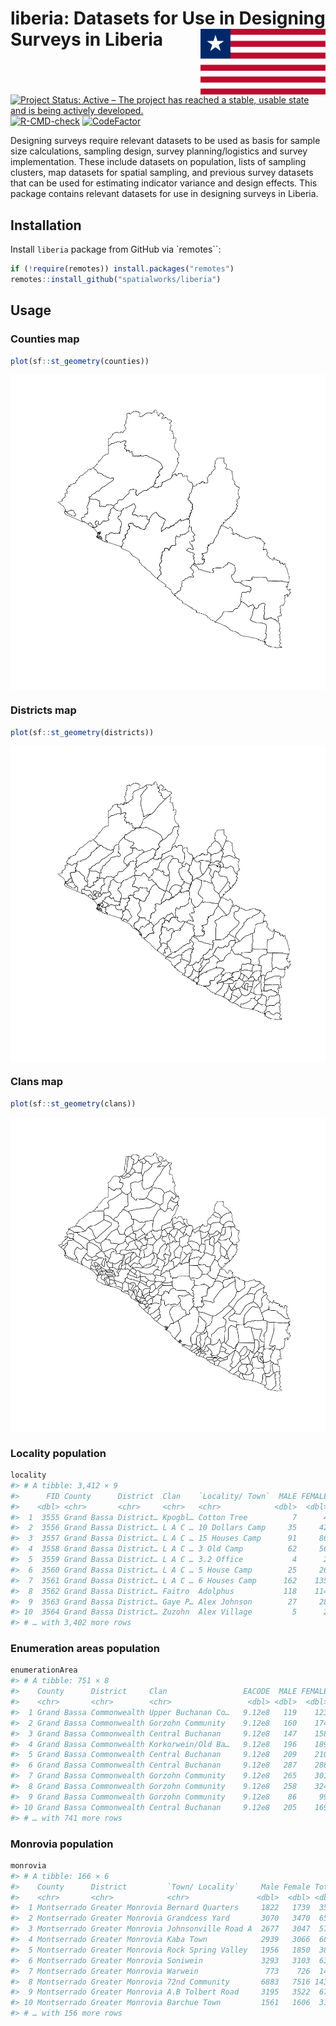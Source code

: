 
<!-- README.md is generated from README.Rmd. Please edit that file -->

# liberia: Datasets for Use in Designing Surveys in Liberia <img src="man/figures/logo.svg" width="200" align="right" />

<!-- badges: start -->

[![Project Status: Active – The project has reached a stable, usable
state and is being actively
developed.](https://www.repostatus.org/badges/latest/active.svg)](https://www.repostatus.org/#active)
[![R-CMD-check](https://github.com/spatialworks/liberia/workflows/R-CMD-check/badge.svg)](https://github.com/spatialworks/liberia/actions)
[![CodeFactor](https://www.codefactor.io/repository/github/spatialworks/liberia/badge)](https://www.codefactor.io/repository/github/spatialworks/liberia)
<!-- badges: end -->

Designing surveys require relevant datasets to be used as basis for
sample size calculations, sampling design, survey planning/logistics and
survey implementation. These include datasets on population, lists of
sampling clusters, map datasets for spatial sampling, and previous
survey datasets that can be used for estimating indicator variance and
design effects. This package contains relevant datasets for use in
designing surveys in Liberia.

## Installation

Install `liberia` package from GitHub via \`remotes\`\`:

``` r
if (!require(remotes)) install.packages("remotes")
remotes::install_github("spatialworks/liberia")
```

## Usage

### Counties map

``` r
plot(sf::st_geometry(counties))
```

<img src="man/figures/README-liberia1-1.png" style="display: block; margin: auto;" />

### Districts map

``` r
plot(sf::st_geometry(districts))
```

<img src="man/figures/README-liberia2-1.png" style="display: block; margin: auto;" />

### Clans map

``` r
plot(sf::st_geometry(clans))
```

<img src="man/figures/README-liberia3-1.png" style="display: block; margin: auto;" />

### Locality population

``` r
locality
#> # A tibble: 3,412 × 9
#>      FID County      District  Clan    `Locality/ Town`  MALE FEMALE TOTAL    HH
#>    <dbl> <chr>       <chr>     <chr>   <chr>            <dbl>  <dbl> <dbl> <dbl>
#>  1  3555 Grand Bassa District… Kpogbl… Cotton Tree          7      4    11     4
#>  2  3556 Grand Bassa District… L A C … 10 Dollars Camp     35     42    77    15
#>  3  3557 Grand Bassa District… L A C … 15 Houses Camp      91     86   177    21
#>  4  3558 Grand Bassa District… L A C … 3 Old Camp          62     56   118    38
#>  5  3559 Grand Bassa District… L A C … 3.2 Office           4      2     6     1
#>  6  3560 Grand Bassa District… L A C … 5 House Camp        25     26    51    11
#>  7  3561 Grand Bassa District… L A C … 6 Houses Camp      162    135   297    57
#>  8  3562 Grand Bassa District… Faitro  Adolphus           118    114   232    46
#>  9  3563 Grand Bassa District… Gaye P… Alex Johnson        27     28    55     8
#> 10  3564 Grand Bassa District… Zuzohn  Alex Village         5      2     7     3
#> # … with 3,402 more rows
```

### Enumeration areas population

``` r
enumerationArea
#> # A tibble: 751 × 8
#>    County      District     Clan                 EACODE  MALE FEMALE    HH TOTAL
#>    <chr>       <chr>        <chr>                 <dbl> <dbl>  <dbl> <dbl> <dbl>
#>  1 Grand Bassa Commonwealth Upper Buchanan Co…   9.12e8   119    123    44   242
#>  2 Grand Bassa Commonwealth Gorzohn Community    9.12e8   160    174    70   334
#>  3 Grand Bassa Commonwealth Central Buchanan     9.12e8   147    158    53   305
#>  4 Grand Bassa Commonwealth Korkorwein/Old Ba…   9.12e8   196    189    56   385
#>  5 Grand Bassa Commonwealth Central Buchanan     9.12e8   209    210    73   419
#>  6 Grand Bassa Commonwealth Central Buchanan     9.12e8   287    288   104   575
#>  7 Grand Bassa Commonwealth Gorzohn Community    9.12e8   265    301    98   566
#>  8 Grand Bassa Commonwealth Gorzohn Community    9.12e8   258    324   114   582
#>  9 Grand Bassa Commonwealth Gorzohn Community    9.12e8    86     99    31   185
#> 10 Grand Bassa Commonwealth Central Buchanan     9.12e8   205    169    66   374
#> # … with 741 more rows
```

### Monrovia population

``` r
monrovia
#> # A tibble: 166 × 6
#>    County      District         `Town/ Locality`     Male Female Total
#>    <chr>       <chr>            <chr>               <dbl>  <dbl> <dbl>
#>  1 Montserrado Greater Monrovia Bernard Quarters     1822   1739  3561
#>  2 Montserrado Greater Monrovia Grandcess Yard       3070   3470  6540
#>  3 Montserrado Greater Monrovia Johnsonville Road A  2677   3047  5724
#>  4 Montserrado Greater Monrovia Kaba Town            2939   3066  6005
#>  5 Montserrado Greater Monrovia Rock Spring Valley   1956   1850  3806
#>  6 Montserrado Greater Monrovia Soniwein             3293   3103  6396
#>  7 Montserrado Greater Monrovia Warwein               773    726  1499
#>  8 Montserrado Greater Monrovia 72nd Community       6883   7516 14399
#>  9 Montserrado Greater Monrovia A.B Tolbert Road     3195   3522  6717
#> 10 Montserrado Greater Monrovia Barchue Town         1561   1606  3167
#> # … with 156 more rows
```
